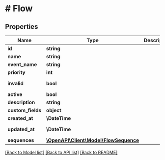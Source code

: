 # # Flow

## Properties

Name | Type | Description | Notes
------------ | ------------- | ------------- | -------------
**id** | **string** |  | [optional]
**name** | **string** |  |
**event_name** | **string** |  |
**priority** | **int** |  | [optional]
**invalid** | **bool** |  | [optional] [readonly]
**active** | **bool** |  | [optional]
**description** | **string** |  | [optional]
**custom_fields** | **object** |  | [optional]
**created_at** | **\DateTime** |  | [readonly]
**updated_at** | **\DateTime** |  | [optional] [readonly]
**sequences** | [**\OpenAPI\Client\Model\FlowSequence**](FlowSequence.md) |  | [optional]

[[Back to Model list]](../../README.md#models) [[Back to API list]](../../README.md#endpoints) [[Back to README]](../../README.md)
